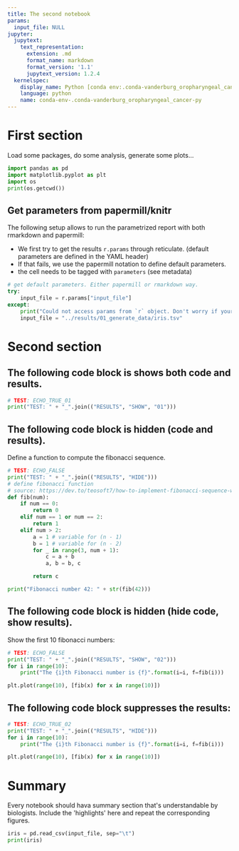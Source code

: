 ```yaml
---
title: The second notebook
params:
  input_file: NULL
jupyter:
  jupytext:
    text_representation:
      extension: .md
      format_name: markdown
      format_version: '1.1'
      jupytext_version: 1.2.4
  kernelspec:
    display_name: Python [conda env:.conda-vanderburg_oropharyngeal_cancer]
    language: python
    name: conda-env-.conda-vanderburg_oropharyngeal_cancer-py
---
```


# First section

Load some packages, do some analysis, generate some plots...


```python
import pandas as pd
import matplotlib.pyplot as plt
import os
print(os.getcwd())
```

## Get parameters from papermill/knitr

The following setup allows to run the parametrized report with both rmarkdown and papermill:

* We first try to get the results `r.params` through reticulate. (default parameters are defined in the YAML header)
* If that fails, we use the papermill notation to define default parameters.
* the cell needs to be tagged with `parameters` (see metadata)

```python tags=["parameters"]
# get default parameters. Either papermill or rmarkdown way.
try:
    input_file = r.params["input_file"]
except:
    print("Could not access params from `r` object. Don't worry if your are running papermill. ")
    input_file = "../results/01_generate_data/iris.tsv"
```

# Second section

## The following code block is shows both code and results.
```python
# TEST: ECHO_TRUE_01
print("TEST: " + "_".join(("RESULTS", "SHOW", "01")))
```

## The following code block is hidden (code and results).
Define a function to compute the fibonacci sequence.
```python hide_output=true
# TEST: ECHO_FALSE
print("TEST: " + "_".join(("RESULTS", "HIDE")))
# define fibonacci function
# source: https://dev.to/teosoft7/how-to-implement-fibonacci-sequence-with-python-4cfo
def fib(num):
    if num == 0:
        return 0
    elif num == 1 or num == 2:
        return 1
    elif num > 2:
        a = 1 # variable for (n - 1)
        b = 1 # variable for (n - 2)
        for _ in range(3, num + 1):
            c = a + b
            a, b = b, c

        return c

print("Fibonacci number 42: " + str(fib(42)))
```

## The following code block is hidden (hide code, show results).

Show the first 10 fibonacci numbers:
```python hide_input=true
# TEST: ECHO_FALSE
print("TEST: " + "_".join(("RESULTS", "SHOW", "02")))
for i in range(10):
    print("The {i}th Fibonacci number is {f}".format(i=i, f=fib(i)))

plt.plot(range(10), [fib(x) for x in range(10)])
```


## The following code block suppresses the results:
```python results="'hide'"
# TEST: ECHO_TRUE_02
print("TEST: " + "_".join(("RESULTS", "HIDE")))
for i in range(10):
    print("The {i}th Fibonacci number is {f}".format(i=i, f=fib(i)))

plt.plot(range(10), [fib(x) for x in range(10)])
```


# Summary
Every notebook should hava summary section that's understandable by biologists.
Include the 'highlights' here and repeat the corresponding figures.

```python hide_input=true
iris = pd.read_csv(input_file, sep="\t")
print(iris)
```
